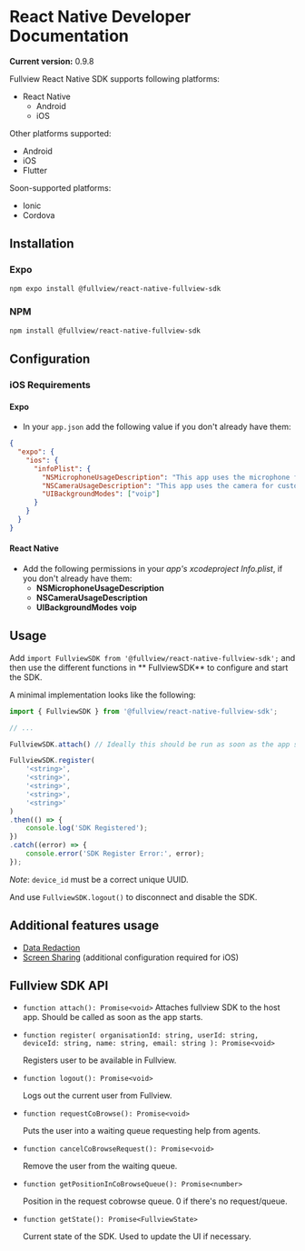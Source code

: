 # React Native Developer Documentation

**Current version:** 0.9.8

Fullview React Native SDK supports following platforms:

- React Native
  - Android
  - iOS

Other platforms supported:

  - Android
  - iOS
  - Flutter

Soon-supported platforms:

  - Ionic
  - Cordova

## Installation

### Expo

```sh
npm expo install @fullview/react-native-fullview-sdk
```



### NPM


```sh
npm install @fullview/react-native-fullview-sdk
```


## Configuration

### iOS Requirements

#### Expo
- In your `app.json` add the following value if you don't already have them:

```json
{
  "expo": {
    "ios": {
      "infoPlist": {
        "NSMicrophoneUsageDescription": "This app uses the microphone for customer support interactions",
        "NSCameraUsageDescription": "This app uses the camera for customer support interactions.",
        "UIBackgroundModes": ["voip"]
      }
    }
  }
}

```

#### React Native
- Add the following permissions in your *app's xcodeproject Info.plist*, if you don't already have them:
	- **NSMicrophoneUsageDescription**
	- **NSCameraUsageDescription**
	- **UIBackgroundModes** **voip**


## Usage

Add `import FullviewSDK from '@fullview/react-native-fullview-sdk';` and then use the different functions in ** FullviewSDK** to configure and start the SDK.

A minimal implementation looks like the following:

```js
import { FullviewSDK } from '@fullview/react-native-fullview-sdk';

// ...

FullviewSDK.attach() // Ideally this should be run as soon as the app starts.

FullviewSDK.register(
    '<string>', 
    '<string>', 
    '<string>', 
    '<string>', 
    '<string>'
)
.then(() => {
    console.log('SDK Registered');
})
.catch((error) => {
    console.error('SDK Register Error:', error);
});
```

*Note*: `device_id` must be a correct unique UUID. 

And use `FullviewSDK.logout()` to disconnect and disable the SDK.
 
## Additional features usage
- [Data Redaction](data_redaction.md)
- [Screen Sharing](screen_share.md) (additional configuration required for iOS)


## Fullview SDK API

- `function attach(): Promise<void>`
   Attaches fullview SDK to the host app. Should be called as soon as the app starts.

- `function register(
    organisationId: string,
    userId: string,
    deviceId: string,
    name: string,
    email: string
  ): Promise<void>`

	Registers user to be available in Fullview.

- `function logout(): Promise<void>`

	Logs out the current user from Fullview.

- `function requestCoBrowse(): Promise<void>`

	Puts the user into a waiting queue requesting help from agents.

- `function cancelCoBrowseRequest(): Promise<void>`

	Remove the user from the waiting queue.

- `function getPositionInCoBrowseQueue(): Promise<number>`

	Position in the request cobrowse queue. 0 if there's no request/queue.

- `function getState(): Promise<FullviewState>`

	Current state of the SDK. Used to update the UI if necessary.
